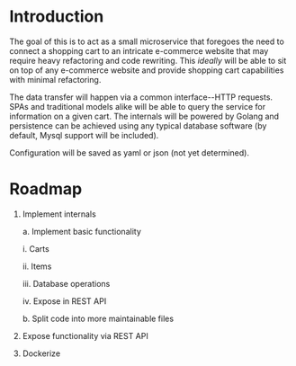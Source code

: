 # Introduction
The goal of this is to act as a small microservice that foregoes the need to connect a shopping cart to an intricate 
e-commerce website that may require heavy refactoring and code rewriting.  This *ideally* will be able to sit on top
of any e-commerce website and provide shopping cart capabilities with minimal refactoring.

The data transfer will happen via a common interface--HTTP requests.  SPAs and traditional models alike will be able
to query the service for information on a given cart.  The internals will be powered by Golang and persistence can be
achieved using any typical database software (by default, Mysql support will be included).  

Configuration will be saved as yaml or json (not yet determined). 

# Roadmap

1. Implement internals

   a. Implement basic functionality

      i. Carts

      ii. Items

      iii. Database operations

      iv. Expose in REST API

   b. Split code into more maintainable files

2. Expose functionality via REST API

3. Dockerize


